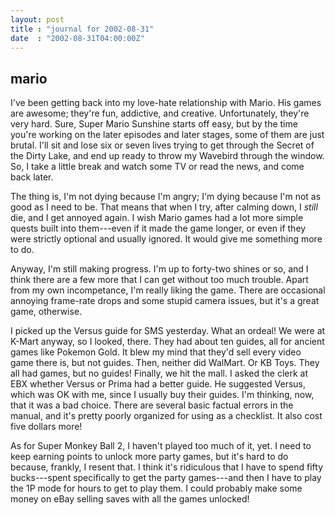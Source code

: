 ```yaml
---
layout: post
title : "journal for 2002-08-31"
date  : "2002-08-31T04:00:00Z"
---
```



## mario

I've been getting back into my love-hate relationship with Mario.  His games are awesome; they're fun, addictive, and creative.  Unfortunately, they're very hard.  Sure, Super Mario Sunshine starts off easy, but by the time you're working on the later episodes and later stages, some of them are just brutal. I'll sit and lose six or seven lives trying to get through the Secret of the Dirty Lake, and end up ready to throw my Wavebird through the window.  So, I take a little break and watch some TV or read the news, and come back later.

The thing is, I'm not dying because I'm angry; I'm dying because I'm not as good as I need to be.  That means that when I try, after calming down, I <em>still</em> die, and I get annoyed again.  I wish Mario games had a lot more simple quests built into them---even if it made the game longer, or even if they were strictly optional and usually ignored.  It would give me something more to do.

Anyway, I'm still making progress.  I'm up to forty-two shines or so, and I think there are a few more that I can get without too much trouble.  Apart from my own incompetance, I'm really liking the game.  There are occasional annoying frame-rate drops and some stupid camera issues, but it's a great game, otherwise.

I picked up the Versus guide for SMS yesterday.  What an ordeal!  We were at K-Mart anyway, so I looked, there.  They had about ten guides, all for ancient games like Pokemon Gold.  It blew my mind that they'd sell every video game there is, but not guides.  Then, neither did WalMart.  Or KB Toys.  They all had games, but no guides!  Finally, we hit the mall.  I asked the clerk at EBX whether Versus or Prima had a better guide.  He suggested Versus, which was OK with me, since I usually buy their guides.  I'm thinking, now, that it was a bad choice.  There are several basic factual errors in the manual, and it's pretty poorly organized for using as a checklist.  It also cost five dollars more!

As for Super Monkey Ball 2, I haven't played too much of it, yet.  I need to keep earning points to unlock more party games, but it's hard to do because, frankly, I resent that.  I think it's ridiculous that I have to spend fifty bucks---spent specifically to get the party games---and then I have to play the 1P mode for hours to get to play them.  I could probably make some money on eBay selling saves with all the games unlocked!

